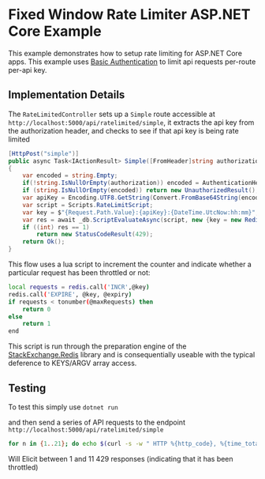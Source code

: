 # Fixed Window Rate Limiter ASP.NET Core Example

This example demonstrates how to setup rate limiting for ASP.NET Core apps. This example uses [Basic Authentication](https://en.wikipedia.org/wiki/Basic_access_authentication) to limit api requests per-route per-api key.

## Implementation Details

The `RateLimitedController` sets up a `Simple` route accessible at `http://localhost:5000/api/ratelimited/simple`, it extracts the api key from the authorization header, and checks to see if that api key is being rate limited

```csharp
[HttpPost("simple")]
public async Task<IActionResult> Simple([FromHeader]string authorization)
{
    var encoded = string.Empty;
    if(!string.IsNullOrEmpty(authorization)) encoded = AuthenticationHeaderValue.Parse(authorization).Parameter;
    if (string.IsNullOrEmpty(encoded)) return new UnauthorizedResult();
    var apiKey = Encoding.UTF8.GetString(Convert.FromBase64String(encoded)).Split(':')[0];
    var script = Scripts.RateLimitScript;
    var key = $"{Request.Path.Value}:{apiKey}:{DateTime.UtcNow:hh:mm}";
    var res = await _db.ScriptEvaluateAsync(script, new {key = new RedisKey(key), expiry = 60, maxRequests = 10});
    if ((int) res == 1)
        return new StatusCodeResult(429);
    return Ok();
}
```

This flow uses a lua script to increment the counter and indicate whether a particular request has been throttled or not:

```bash
local requests = redis.call('INCR',@key)
redis.call('EXPIRE', @key, @expiry)
if requests < tonumber(@maxRequests) then
    return 0
else
    return 1
end
```

This script is run through the preparation engine of the [StackExchange.Redis](https://stackexchange.github.io/StackExchange.Redis/Scripting.html) library and is consequentially useable with the typical deference to KEYS/ARGV array access.

## Testing

To test this simply use `dotnet run`

and then send a series of API requests to the endpoint `http://localhost:5000/api/ratelimited/simple`

```bash
for n in {1..21}; do echo $(curl -s -w " HTTP %{http_code}, %{time_total} s" -X POST -H "Content-Length: 0" --user "foobar:password" http://localhost:5000/api/ratelimited/simple); sleep 0.5; done
```

Will Elicit between 1 and 11 429 responses (indicating that it has been throttled)